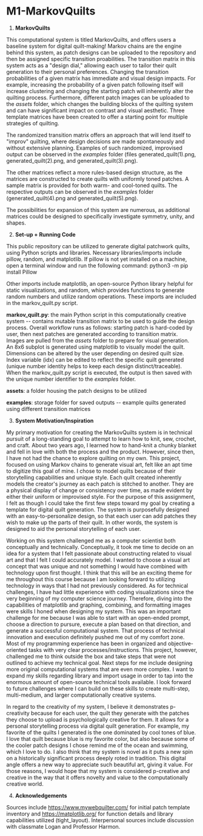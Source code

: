 # M1-MarkovQuilts

1. **MarkovQuilts**

This computational system is titled MarkovQuilts, and offers users a baseline system for digital quilt-making! Markov chains are the engine behind this system, as patch designs can be uploaded to the repository and then be assigned specific transition proabilities.
The transition matrix in this system acts as a "design dial," allowing each user to tailor their quilt generation to their personal preferences. Changing the transition probabilities of a given matrix has immediate and visual design impacts. For example, increasing the probability of a given patch following itself will increase clustering and changing the starting patch will inherently alter the quilting process. Furthermore, different patch images can be uploaded to the *assets* folder, which changes the building blocks of the quilting system and can have significant impact on contrast and visual aesthetic. Three template matrices have been created to offer a starting point for multiple strategies of quilting. 

The randomized transition matrix offers an approach that will lend itself to "improv" quilting, where design decisions are made spontaneously and without extensive planning. Examples of such randomized, improvised output can be observed in the *examples* folder (files generated_quilt(1).png, generated_quilt(2).png, and generated_quilt(3).png). 

The other matrices reflect a more rules-based design structure, as the matrices are constructed to create quilts with uniformly toned patches. A sample matrix is provided for both warm- and cool-toned quilts. The respective outputs can be observed in the *examples* folder (generated_quilt(4).png and generated_quilt(5).png).

The possibilities for expansion of this system are numerous, as additional matrices could be designed to specifically investigate symmetry, unity, and shapes.

2. **Set-up + Running Code**

This public repository can be utilized to generate digital patchwork quilts, using Python scripts and libraries. Necessary libraries/imports include pillow, random, and matplotlib. If pillow is not yet installed on a machine, open a terminal window and run the following command: python3 -m pip install Pillow

Other imports include matplotlib, an open-source Python library helpful for static visualizations, and random, which provides 
functions to generate random numbers and utilize random operations. These imports are included in the markov_quilt.py script.

**markov_quilt.py**: the main Python script in this computationally creative system -- contains mutable transition matrix to be used to guide the design process. Overall workflow runs as follows: starting patch is hard-coded by user, then next patches are generated according to transition matrix. Images are pulled from the *assets* folder to prepare for visual generation. An 8x6 subplot is generated using matplotlib to visually model the quilt. Dimensions can be altered by the user depending on desired quilt size. Index variable (idx) can be edited to reflect the specific quilt generated (unique number identity helps to keep each design distinct/traceable). When the markov_quilt.py script is executed, the output is then saved with the unique number identifier to the *examples* folder.

**assets**: a folder housing the patch designs to be utilized

**examples**: storage folder for saved outputs -- example quilts generated using different transition matrices

3. **System Motivation/Inspiration**

My primary motivation for creating the MarkovQuilts system is in technical pursuit of a long-standing goal to attempt to learn how to knit, sew, crochet, and craft. About two years ago, I learned how to hand-knit a chunky blanket and fell in love with both the process and the product. However, since then, I have not had the chance to explore quilting on my own. This project, focused on using Markov chains to generate visual art, felt like an apt time to digitize this goal of mine. I chose to model quilts because of their storytelling capabilities and unique style. Each quilt created inherently models the creator's journey as each patch is stitched to another. They are a physical display of change or consistency over time, as made evident by either their uniform or improvised style. For the purpose of this assignment, I felt as though I could take the first few steps toward my goal by creating a template for digital quilt generation. The system is purposefully designed with an easy-to-personalize design, so that each user can add patches they wish to make up the parts of their quilt. In other words, the system is designed to aid the personal storytelling of each user.

Working on this system challenged me as a computer scientist both conceptually and technically. Conceptually, it took me time to decide on an idea for a system that I felt passionate about constructing related to visual art and that I felt I could accurately model. I wanted to choose a visual art concept that was unique and not something I would have combined with technology upon first thought. I think that this will be an exciting theme for me throughout this course because I am looking forward to utilizing technology in ways that I had not previously considered. As for technical challenges, I have had little experience with coding visualizations since the very beginning of my computer science journey. Therefore, diving into the capabilities of matplotlib and graphing, combining, and formatting images were skills I honed when designing my system. This was an important challenge for me because I was able to start with an open-ended prompt, choose a direction to pursure, execute a plan based on that direction, and generate a successful computational system. That process of technical innovation and execution definitely pushed me out of my comfort zone. Most of my programming experience has been in organized and objective-oriented tasks with very clear processes/instructions. This project, however, challenged me to think outside the box and take steps that were not outlined to achieve my technical goal. Next steps for me include designing more original computational systems that are even more complex. I want to expand my skills regarding library and import usage in order to tap into the enormous amount of open-source technical tools available. I look forward to future challenges where I can build on these skills to create multi-step, multi-medium, and larger computationally creative systems.

In regard to the creativity of my system, I believe it demonstrates p-creativity because for each user, the quilt they generate with the patches they choose to upload is psychologically creative for them. It allows for a personal storytelling process via digital quilt generation. For example, my favorite of the quilts I generated is the one dominated by cool tones of blue. I love that quilt because blue is my favorite color, but also because some of the cooler patch designs I chose remind me of the ocean and swimming, which I love to do. I also think that my system is novel as it puts a new spin on a historically significant process deeply roted in tradition. This digital angle offers a new way to appreciate such beautiful art, giving it value. For those reasons, I would hope that my system is considered p-creative and creative in the way that it offers novelty and value to the computationally creative world.

4. **Acknowledgements**

Sources include https://www.mywebquilter.com/ for initial patch template inventory and https://matplotlib.org/ for function details and library capabilities utilized (tight_layout). Interpersonal sources include discussion with classmate Logan and Professor Harmon.

